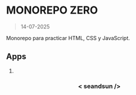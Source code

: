 # MONOREPO ZERO

>14-07-2025

Monorepo para practicar HTML, CSS y JavaScript.

## Apps

1. 

<h3 align="center">< seandsun /></h3>
